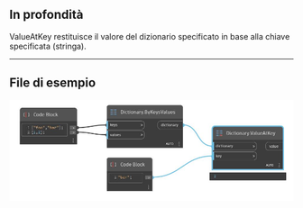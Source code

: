 ## In profondità
ValueAtKey restituisce il valore del dizionario specificato in base alla chiave specificata (stringa).
___
## File di esempio

![ValueAtKey](./DesignScript.Builtin.Dictionary.ValueAtKey_img.jpg)

